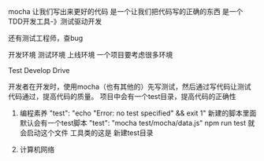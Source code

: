 mocha 让我们写出来更好的代码
是一个让我们把代码写的正确的东西
是一个TDD开发工具-》测试驱动开发

还有测试工程师，查bug

开发环境 测试环境 上线环境 一个项目要考虑很多环境

Test Develop Drive

开发者在开发时，使用mocha（也有其他的）先写测试，然后通过写代码让测试代码通过，提高代码的质量。
项目中会有一个test目录，提高代码的正确性

1. 编程素养
    "test": "echo \"Error: no test specified\" && exit 1"
新建的脚本里面默认会有一个test脚本
    "test": "mocha test/mocha/data.js"
npm run test
就会启动这个文件 工具类的这是
新建test目录

2. 计算机网络
